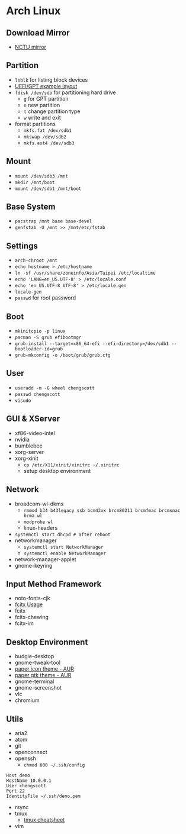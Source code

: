 # Arch Linux

## Download Mirror

- [NCTU mirror](http://archlinux.cs.nctu.edu.tw/iso/)

## Partition

- `lsblk` for listing block devices
- [UEFI/GPT example layout](https://wiki.archlinux.org/index.php/Partitioning#UEFI.2FGPT_example_layout)
- `fdisk /dev/sdb` for partitioning hard drive
    - `g` for GPT partition
    - `n` new partition
    - `t` change partition type
    - `w` write and exit
- format partitions
    - `mkfs.fat /dev/sdb1`
    - `mkswap /dev/sdb2`
    - `mkfs.ext4 /dev/sdb3`

## Mount

- `mount /dev/sdb3 /mnt`
- `mkdir /mnt/boot`
- `mount /dev/sdb1 /mnt/boot`

## Base System

- `pacstrap /mnt base base-devel`
- `genfstab -U /mnt >> /mnt/etc/fstab`

## Settings

- `arch-chroot /mnt`
- `echo hostname > /etc/hostname`
- `ln -sf /usr/share/zoneinfo/Asia/Taipei /etc/localtime`
- `echo 'LANG=en_US.UTF-8' > /etc/locale.conf`
- `echo 'en_US.UTF-8 UTF-8' > /etc/locale.gen`
- `locale-gen`
- `passwd` for root password

## Boot

- `mkinitcpio -p linux`
- `pacman -S grub efibootmgr`
- `grub-install --target=x86_64-efi --efi-directory=/dev/sdb1 --bootloader-id=grub`
- `grub-mkconfig -o /boot/grub/grub.cfg`

## User

- `useradd -m -G wheel chengscott`
- `passwd chengscott`
- `visudo`

## GUI & XServer

- xf86-video-intel
- nvidia
- bumblebee
- xorg-server
- xorg-xinit
    - `cp /etc/X11/xinit/xinitrc ~/.xinitrc`
    - setup desktop environment

## Network

- broadcom-wl-dkms
    - `rmmod b34 b43legacy ssb bcm43xx brcm80211 brcmfmac brcmsmac bcma wl`
    - `modprobe wl`
    - linux-headers
- `systemctl start dhcpd # after reboot`
- networkmanager
    - `systemctl start NetworkManager`
    - `systemctl enable NetworkManager`
- network-manager-applet
- gnome-keyring

## Input Method Framework

- noto-fonts-cjk
- [fcitx Usage](https://wiki.archlinux.org/index.php/fcitx#Non_desktop_environment)
- fcitx
- fcitx-chewing
- fcitx-im

## Desktop Environment

- budgie-desktop
- gnome-tweak-tool
- [paper icon theme - AUR](https://aur.archlinux.org/packages/paper-icon-theme-git/)
- [paper gtk theme - AUR](https://aur.archlinux.org/packages/paper-gtk-theme-git/)
- gnome-terminal
- gnome-screenshot
- vlc
- chromium

## Utils

- aria2
- atom
- git
- openconnect
- openssh
    - `chmod 600 ~/.ssh/config`
```bash=
Host demo
HostName 10.0.0.1
User chengscott
Port 22
IdentityFile ~/.ssh/demo.pem
```
- rsync
- tmux
    - [tmux cheatsheet](https://gist.github.com/MohamedAlaa/2961058)
- vim


